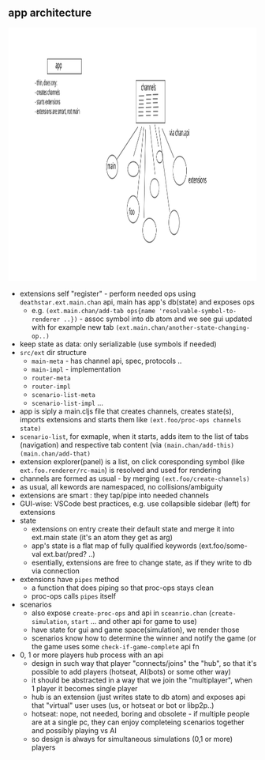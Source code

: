 ## app architecture

<img height="512px" src="./svg/2020-10-25-extensions.svg"></img>

- extensions self "register" - perform needed ops using `deathstar.ext.main.chan` api, main has app's db(state) and exposes ops
  - e.g. `(ext.main.chan/add-tab ops{name 'resolvable-symbol-to-renderer ..})` - assoc symbol into db atom and we see gui updated with for example new tab
  `(ext.main.chan/another-state-changing-op..)`
- keep state as data: only serializable (use symbols if needed)
- `src/ext` dir structure
  - `main-meta` - has channel api, spec, protocols ..
  - `main-impl` - implementation
  - `router-meta`
  - `router-impl`
  - `scenario-list-meta`
  - `scenario-list-impl`
  ...
- app is siply a main.cljs file that creates channels, creates state(s), imports extensions and starts them like `(ext.foo/proc-ops channels state)`
- `scenario-list`, for exmaple, when it starts, adds item to the list of tabs (navigation) and respective tab content (via  `(main.chan/add-this)` `(main.chan/add-that)`
- extension explorer(panel) is a list, on click coresponding symbol (like `ext.foo.renderer/rc-main`) is resolved and used for rendering
- channels are formed as usual - by merging `(ext.foo/create-channels)`
- as usual, all kewords are namespaced, no collisions/ambiguity
- extensions are smart : they tap/pipe into needed channels
- GUI-wise: VSCode best practices, e.g. use collapsible sidebar (left) for extensions
- state 
  - extensions on entry create their default state and merge it into ext.main state (it's an atom they get as arg)
  - app's state is a flat map of fully qualified keywords (ext.foo/some-val ext.bar/pred? ..)
  - esentially, extensions are free to change state, as if they write to db via connection
- extensions have `pipes` method
  - a function that does piping so that proc-ops stays clean
  - proc-ops calls `pipes` itself
- scenarios
  - also expose `create-proc-ops` and api in `sceanrio.chan` (`create-simulation`, `start` ... and other api for game to use)
  - have state for gui and game space(simulation), we render those
  - scenarios know how to determine the winner and notify the game (or the game uses some `check-if-game-complete` api fn
- 0, 1 or more players hub process with an api
  - design in such way that player "connects/joins" the "hub", so that it's possible to add players (hotseat, AI(bots) or some other way)
  - it should be abstracted in a way that we join the "multiplayer", when 1 player it becomes single player
  - hub is an extension (just writes state to db atom) and exposes api that "virtual" user uses (us, or hotseat or bot or libp2p..)
  - hotseat: nope, not needed, boring and obsolete - if multiple people are at a single pc, they can enjoy completeing scenarios together and possibly playing vs AI
  - so design is always for simultaneous simulations (0,1 or more) players